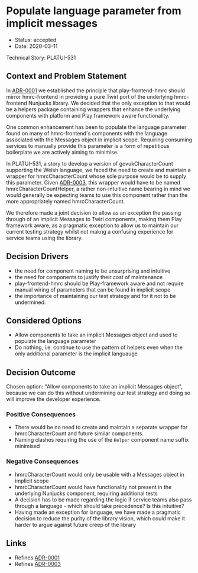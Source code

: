 # Populate language parameter from implicit messages

* Status: accepted
* Date: 2020-03-11

Technical Story: PLATUI-531

## Context and Problem Statement

In [ADR-0001](0001-play-frontend-hmrc-mirrors-hmrc-frontend.md) we established
the principle that play-frontend-hmrc should mirror hmrc-frontend
in providing a pure Twirl port of the underlying hmrc-frontend Nunjucks library. We decided that the only
exception to that would be a helpers package containing wrappers that enhance the underlying components with
platform and Play framework aware functionality.

One common enhancement has been to populate the language parameter found on many of hmrc-frontend's
components with the language associated with the Messages object in implicit scope. Requiring consuming
services to manually provide this parameter is a form of repetitious boilerplate we are actively
aiming to minimise.

In PLATUI-531, a story to develop a version of govukCharacterCount supporting the Welsh
language, we faced the need to create and maintain a wrapper for hmrcCharacterCount whose sole purpose would be to supply
this parameter. Given [ADR-0003](0003-use-the-suffix-helpers-for-helper-components.md), this wrapper would have to be named
hmrcCharacterCountHelper, a rather non-intuitive name bearing in mind we would generally be expecting
teams to use this component rather than the more appropriately named hmrcCharacterCount.

We therefore made a joint decision to allow as an exception the passing through of an implicit Messages to Twirl
components, making them Play framework aware, as a pragmatic exception to allow us to maintain our current testing
strategy whilst not makng a confusing experience for service teams using the library.

## Decision Drivers

* the need for component naming to be unsurprising and intuitive
* the need for components to justify their cost of maintenance
* play-frontend-hmrc should be Play-framework aware and not require manual wiring of parameters
that can be found in implicit scope
* the importance of maintaining our test strategy and for it not to be undermined.

## Considered Options

* Allow components to take an implicit Messages object and used to populate the language parameter
* Do nothing, i.e. continue to use the pattern of helpers even when the only additional parameter
is the implicit languauge

## Decision Outcome

Chosen option: "Allow components to take an implicit Messages object", because we can do this without
undermining our test strategy and doing so will improve the developer experience.

### Positive Consequences

* There would be no need to create and maintain a separate wrapper for hmrcCharacterCount and
future similar components.
* Naming clashes requiring the use of the `Helper` component name suffix minimised

### Negative Consequences

* hmrcCharacterCount would only be usable with a Messages object in implicit scope
* hmrcCharacterCount would have functionality not present in the underlying Nunjucks component,
requiring additional tests
* A decision has to be made regarding the logic if service teams also pass through a language -
which should take precedence? Is this intuitive?
* Having made an exception for language, we have made a pragmatic decision to reduce the purity
of the library vision, which could make it harder to argue against future creep of the library

## Links

* Refines [ADR-0001](0001-play-frontend-hmrc-mirrors-hmrc-frontend.md)
* Refines [ADR-0003](0003-use-the-suffix-helpers-for-helper-components.md)
